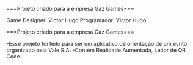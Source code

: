 ===Projeto criado para a empresa Gaz Games===

Game Designer: Victor Hugo Programador: Victor Hugo

===Projeto criado para a empresa Gaz Games===

-Esse projeto foi feito para ser um aplicativo de orientação de um evnto organizado pela Vale S.A. -Contém Realidade Aumentada, Leitor de QR Code.
